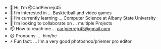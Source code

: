 - 👋 Hi, I’m @CarlPierrejr45
- 👀 I’m interested in ... Basktetball and video games
- 🌱 I’m currently learning ... Computer Science at Albany State University
- 💞️ I’m looking to collaborate on ... multiple Projects
- 📫 How to reach me ... carlpierrejr45@gmail.com
- 😄 Pronouns: ... him/he
- ⚡ Fun fact: ... I'm a very good photoshop/priemer pro editor 

<!---
CarlPierrejr45/CarlPierrejr45 is a ✨ special ✨ repository because its `README.md` (this file) appears on your GitHub profile.
You can click the Preview link to take a look at your changes.
--->
